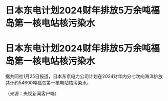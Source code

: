 # 日本东电计划2024财年排放5万余吨福岛第一核电站核污染水

# 日本东电计划2024财年排放5万余吨福岛第一核电站核污染水

据共同社1月25日报道，日本东京电力公司计划在2024财年内分七次向海洋排放共计约54600吨福岛第一核电站核污染水。

（来源：央视新闻客户端）

